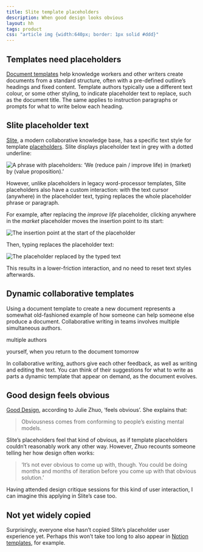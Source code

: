 ```yaml
---
title: Slite template placeholders
description: When good design looks obvious
layout: hh
tags: product
css: "article img {width:640px; border: 1px solid #ddd}"
---
```


<!-- <= 618 words -->

## Templates need placeholders

[Document templates](https://en.wikipedia.org/wiki/Template_(file_format))
help knowledge workers and other writers create documents from a standard structure,
often with a pre-defined outline’s headings and fixed content.
Template authors typically use a different text colour, or some other styling,
to indicate placeholder text to replace, such as the document title.
The same applies to instruction paragraphs or prompts for what to write below each heading.


## Slite placeholder text

[Slite](https://www.slite.com), a modern collaborative knowledge base,
has a specific text style for template
[placeholders](https://slite.slite.page/p/KXbJIWOOAbo_S_/Untitled).
Slite displays placeholder text in grey with a dotted underline:

![A phrase with placeholders: ‘We (reduce pain / improve life) in (market) by (value proposition).’](slite/template.webp)

However, unlike placeholders in legacy word-processor templates,
Slite placeholders also have a custom interaction:
with the text cursor (anywhere) in the placeholder text,
typing replaces the whole placeholder phrase or paragraph.

For example, after replacing the _improve life_ placeholder,
clicking anywhere in the _market_ placeholder moves the insertion point to its start:

![The insertion point at the start of the placeholder](slite/template-insertion.webp)

Then, typing replaces the placeholder text:

![The placeholder replaced by the typed text](slite/template-replaced.webp)

This results in a lower-friction interaction, and no need to reset text styles afterwards.


## Dynamic collaborative templates

Using a document template to create a new document represents a somewhat old-fashioned example of how someone can help someone else produce a document.
Collaborative writing in teams involves multiple simultaneous authors.

multiple authors

yourself, when you return to the document tomorrow

In collaborative writing, authors give each other feedback, as well as writing and editing the text.
You can think of their suggestions for what to write as parts a dynamic template that appear on demand, as the document evolves.


## Good design feels obvious

[Good Design](https://medium.com/the-year-of-the-looking-glass/good-design-a89c15136ba6),
according to Julie Zhuo, ‘feels obvious’.
She explains that:

> Obviousness comes from conforming to people’s existing mental models.

Slite’s placeholders feel that kind of obvious,
as if template placeholders couldn’t reasonably work any other way.
However, Zhuo recounts someone telling her how design often works:

> ‘It’s not ever obvious to come up with, though.
> You could be doing months and months of iteration before you come up with that obvious solution.’

Having attended design critique sessions for this kind of user interaction,
I can imagine this applying in Slite’s case too.


## Not yet widely copied

Surprisingly, everyone else hasn’t copied Slite’s placeholder user experience yet.
Perhaps this won’t take too long to also appear in
[Notion templates](https://www.notion.so/help/guides/the-ultimate-guide-to-notion-templates),
for example.